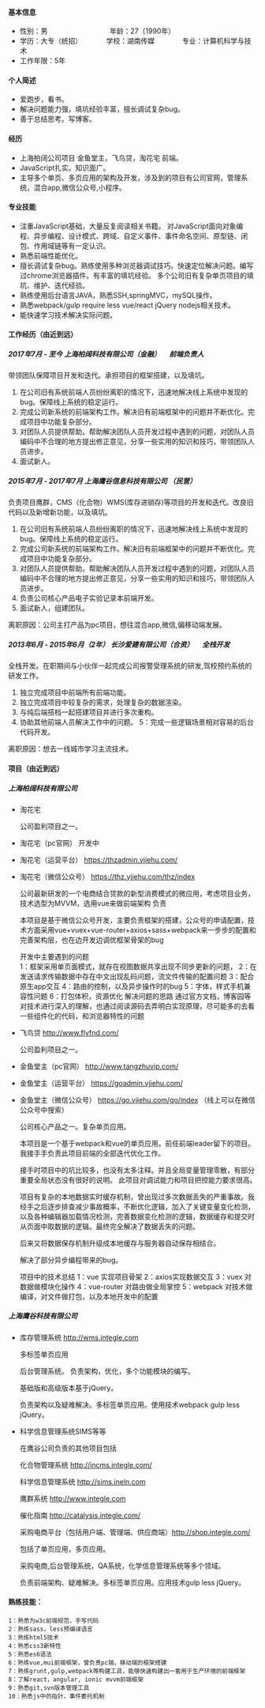 #### 基本信息

 * 性别：男　　　　　　　　　年龄：27（1990年）
 * 学历：大专（统招）　　　　学校：湖南传媒　　　　专业：计算机科学与技术
 * 工作年限：5年
 

#### 个人简述

* 爱跑步，看书。
* 解决问题能力强，填坑经验丰富，擅长调试复杂bug。
* 善于总结思考。写博客。

#### 经历
* 上海柏阔公司项目 金鱼堂主，飞鸟贷，淘花宅 前端。 
* JavaScript扎实。知识面广。
* 主导多个单页、多页应用的架构及开发，涉及到的项目有公司官网，管理系统，混合app,微信公众号,小程序。

#### 专业技能

* 注重JavaScript基础，大量反复阅读相关书籍。 对JavaScript面向对象编程、异步编程、设计模式、跨域、自定义事件、事件命名空间、原型链、闭包、作用域链等有一定认识。
* 熟悉前端性能优化。
* 擅长调试复杂bug。熟练使用多种浏览器调试技巧。快速定位解决问题。编写过chrome浏览器插件。有丰富的填坑经验。 多个公司旧有复杂单页项目的填坑、维护、迭代经验。
* 熟练使用后台语言JAVA，熟悉SSH,springMVC，mySQL操作。
* 熟悉webpack/gulp require less vue/react jQuery nodejs相关技术。
* 能快速学习技术解决实际问题。



#### 工作经历（由近到远）

#####  2017年7月 - 至今  上海柏阔科技有限公司（金融） 　前端负责人

带领团队保障项目开发和迭代。承担项目的框架搭建，以及填坑。

1. 在公司旧有系统前端人员纷纷离职的情况下，迅速地解决线上系统中发现的bug。保障线上系统的稳定运行。 
2. 完成公司新系统的前端架构工作。解决旧有前端框架中的问题并不断优化。完成项目中功能复杂部分。 
3. 对团队人员提供帮助。帮助解决团队人员开发过程中遇到的问题，对团队人员编码中不合理的地方提出修正意见，分享一些实用的知识和技巧，带领团队人员进步。 
4. 面试新人。


#####  2015年7月 - 2017年7月  上海鹰谷信息科技有限公司 （民营）　

负责项目鹰群，CMS（化合物）WMS(库存进销存)等项目的开发和迭代。改良旧代码以及新增新功能，以及填坑。

1. 在公司旧有系统前端人员纷纷离职的情况下，迅速地解决线上系统中发现的bug。保障线上系统的稳定运行。 
2. 完成公司新系统的前端架构工作。解决旧有前端框架中的问题并不断优化。完成项目中功能复杂部分。 
3. 对团队人员提供帮助。帮助解决团队人员开发过程中遇到的问题，对团队人员编码中不合理的地方提出修正意见，分享一些实用的知识和技巧，带领团队人员进步。 
4. 负责公司核心产品电子实验记录本前端开发。 
5. 面试新人，组建团队。

离职原因：公司主打产品为pc项目，想往混合app,微信,偏移动端发展。


#####  2013年6月 - 2015年6月（2年）  长沙爱建有限公司（合资） 　全栈开发

全栈开发。在职期间与小伙伴一起完成公司报警受理系统的研发,驾校预约系统的研发工作。

1. 独立完成项目中前端所有前端功能。
2. 独立完成项目中较复杂的需求，处理复杂的数据渲染。
3. 与纯后端搭档一起搭建项目并进行多次重构。
4. 协助其他前端人员解决工作中的问题。
5：完成一些逻辑场景相对容易的后台代码开发。

离职原因：想去一线城市学习主流技术。

#### 项目（由近到远）

##### 上海柏阔科技有限公司

* 淘花宅   

    公司盈利项目之一。

* 淘花宅（pc官网）  开发中
* 淘花宅（运营平台）  https://thzadmin.vjiehu.com/
* 淘花宅（微信公众号） https://thz.vjiehu.com/thz/index

    公司最新研发的一个电商结合贷款的新型消费模式的微应用，考虑项目业务，技术选型为MVVM，选用vue来做前端架构
    负责
    
    本项目是基于微信公众号开发，主要负责框架的搭建，公众号的申请配置，技术方面采用vue+vuex+vue-router+axios+sass+webpack来一步步的配置和完善架构层，也在边开发边调优框架骨架的bug
    
    开发中主要遇到的问题    
      1：框架采用单页面模式，就存在视图数据共享出现不同步更新的问题，
      2：在发送请求传输数据中存在中文出现乱码问题，流文件传输的配置问题
      3：配合原生app交互
      4：路由的控制，以及异步操作时的bug
      5：字体，样式手机兼容性问题
      6：打包体积，资源优化
   解决问题的思路
      通过官方文档，博客园等对技术进行深入的理解，也通过阅读源码去弄明白实现原理，尽可能多的去看一些组件化的代码，和浏览器特性的问题

* 飞鸟贷 http://www.flyfnd.com/ 
    
    公司盈利项目之一。

* 金鱼堂主（pc官网）  http://www.tangzhuvip.com/
* 金鱼堂主（运营平台）  https://goadmin.vjiehu.com/
* 金鱼堂主（微信公众号）  https://go.vjiehu.com/go/index （线上可以在微信公众号中搜索）
    
    公司核心产品之一。复杂单页应用。
    
    本项目是一个基于webpack和vue的单页应用。前任前端leader留下的项目。我接手手负责此项目前端的全部迭代优化工作。 
    
    接手时项目中的坑比较多，也没有太多注释。并且全局变量管理零散，有部分重要全局状态没有很好的说明。 此项目对调试能力和项目把控能力要求很高。
    
    项目有复杂的本地数据实时缓存机制，曾出现过多次数据丢失的严重事故。我经手之后逐步排查减少事故概率，不断优化逻辑，加入了关键变量变化检测，以及各种编辑器加载情况检测，完善数据变化检测的逻辑，数据缓存和提交时从页面中取数据的逻辑。最终完全解决了数据丢失的问题。     
    
    后来又将数据保存机制升级成本地缓存与服务器自动保存相结合。 
    
    解决了部分异步编程带来的bug。

  项目中的技术总结
    1：vue 实现项目骨架 
    2：axios实现数据交互
    3：vuex 对数据做模块化操作
    4：vue-router 对路由做全局掌控
    5：webpack 对技术做编译，对文件做打包，以及本地开发中的配置


##### 上海鹰谷科技有限公司

* 库存管理系统 http://wms.integle.com

    多标签单页应用
    
    后台管理系统。 
    负责架构，优化，多个功能模块的编写。
    
    基础版和高级版本基于jQuery。 
    
    
    负责架构以及疑难解决。多标签单页应用。使用技术webpack gulp less jQuery。

* 科学信息管理系统SIMS等等  

    在鹰谷公司负责的其他项目包括
    
    化合物管理系统 http://incms.integle.com/ 
    
    科学信息管理系统 http://sims.ineln.com 
    
    鹰群系统 http://www.integle.com
    
    催化指南 http://catalysis.integle.com/ 
    
    采购电商平台（包括用户端、管理端、供应商端）http://shop.integle.com/
    
    包括了单页应用，多页应用。 
    
    采购电商,后台管理系统，QA系统，化学信息管理系统等多个领域。
    
    负责前端架构、疑难解决。多标签单页应用。应用技术gulp less jQuery。


 #### 熟练技能： 
 
    1：熟悉为w3c前端规范，手写代码 
    2：熟练sass，less预编译语言 
    3：熟练html5技术 
    4：熟悉css3新特性 
    5：熟悉es6语法 
    6：熟练vue,mui前端框架，曾负责pc端，移动端的框架搭建 
    7：熟练grunt,gulp,webpack等构建工具，能够快速构建出一套用于生产环境的前端框架 
    8：了解react，angular, ionic mvvm前端框架 
    9：熟悉git,svn版本管理工具 
    10：熟悉js中的指针，事件委托机制 





